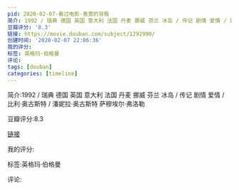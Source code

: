```yaml
---
pid: 2020-02-07-看过电影-善意的背叛
简介: 1992 / 瑞典 德国 英国 意大利 法国 丹麦 挪威 芬兰 冰岛 / 传记 剧情 爱情 / 比利·奥古斯特 / 潘妮拉·奥古斯特 萨穆埃尔·弗洛勒
豆瓣评分: '8.3'
链接: https://movie.douban.com/subject/1292990/
创建时间: '2020-02-07 22:06:36'
我的评分:
标签: 英格玛·伯格曼
评论:
tags: [douban]
categories: [timeline]
---
```

简介:1992 / 瑞典 德国 英国 意大利 法国 丹麦 挪威 芬兰 冰岛 / 传记 剧情 爱情 / 比利·奥古斯特 / 潘妮拉·奥古斯特 萨穆埃尔·弗洛勒

豆瓣评分:8.3

[链接](https://movie.douban.com/subject/1292990/)

我的评分:

标签:英格玛·伯格曼

评论:


